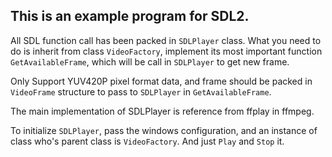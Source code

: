 ## This is an example program for SDL2. 

All SDL function call has been packed in `SDLPlayer` class. What you need to do is inherit from class `VideoFactory`, implement its most important function `GetAvailableFrame`, which will be call in `SDLPlayer` to get new frame.

Only Support YUV420P pixel format data, and frame should be packed in `VideoFrame` structure to pass to `SDLPlayer` in `GetAvailableFrame`.

The main implementation of SDLPlayer is reference from ffplay in ffmpeg.

To initialize `SDLPlayer`, pass the windows configuration, and an instance of class who's parent class is `VideoFactory`. And just `Play` and `Stop` it.

